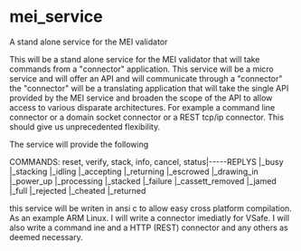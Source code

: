 # mei_service
A stand alone service for the MEI validator 

This will be a stand alone service for the MEI validator that will take commands from a "connector"
application. This service will be a micro service and will offer an API and will communicate through a "connector" 
the "connector" will be a translating application that will take the single API provided by the MEI service and 
broaden the scope of the API to allow access to various disparate architectures.
For example a command line connector or a domain socket connector or a REST tcp/ip connector.
 This should give us unprecedented flexibility.
 
 The service will provide the following
 
 COMMANDS:
 reset,
 verify,
 stack,
 info,
 cancel,
 status|-----REPLYS
                |_busy
                |_stacking
                |_idling
                |_accepting
                |_returning
                |_escrowed
                |_drawing_in
                |_power_up
                |_processing
                |_stacked
                |_failure
                |_cassett_removed
                |_jamed
                |_full
                |_rejected
                |_cheated
                |_returned
                
  this service will be writen in ansi c to allow easy cross platform compilation. As an example ARM Linux.
  I will write a connector imediatly for VSafe. I will also write a command ine and a HTTP (REST) connector and any
  others as deemed necessary.
  
  
  
  
  
  
  
  
  
                
